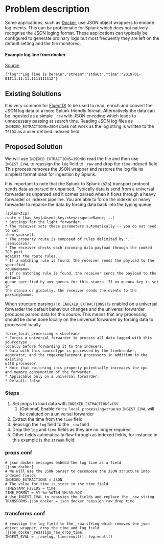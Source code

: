 # Problem description

Some applications, such as [Docker](https://docs.docker.com/config/containers/logging/json-file/), use JSON object wrappers to encode log events. This can be problematic for Splunk which does not natively recognise the JSON loging format. These applications can typically be configured to generate ordinary logs but most frequently they are left on the default setting and the file monitored.

#### Example log line from docker

[Source](https://docs.docker.com/config/containers/logging/json-file/)

    {"log":"Log line is here\n","stream":"stdout","time":"2019-01-01T11:11:11.111111111Z"}

## Existing Solutions

It is very common for [FluentD](https://docs.fluentd.org/v/0.12/output/splunk)) to be used to read, enrich and convert the JSON log data to a more Splunk friendly format. Alternatively the data can be ingested as a simple `_raw` with JSON encoding which leads to unnecessary passing at search time. Reading JSON log files as `INDEXED_EXTRACTIONS=JSON` does not work as the log string is written to the `TSIDX` as a user defined indexed field. 

## Proposed Solution
We will use `INDEXED_EXTRACTIONS=JSON`to read the file and then use `INGEST_EVAL` to reassign the `log` field to `_raw` and drop the `time` indexed field. This process removes the JSON wrapper and restores the log file its simplest format ideal for ingestion by Splunk. 

It is important to note that the Splunk to Splunk (s2s) transport protocol sends data as parsed or unparsed. Typically data is send from a universal forwarder as unparsed and it comes parsed when it flows through a heavy forwarder or indexer pipeline. You are able to force the indexer or heavy forwarder to reparse the data by forcing data back into the typing queue.

    [splunktcp]
    route = [has_key|absent_key:<key>:<queueName>;...]
    * Settings for the light forwarder.
    * The receiver sets these parameters automatically -- you do not need to set
    them yourself.
    * The property route is composed of rules delimited by ';' (semicolon).
    * The receiver checks each incoming data payload through the cooked TCP port
    against the route rules.
    * If a matching rule is found, the receiver sends the payload to the specified
    <queueName>.
    * If no matching rule is found, the receiver sends the payload to the default
    queue specified by any queue= for this stanza. If no queue= key is set in
    the stanza or globally, the receiver sends the events to the parsingQueue.


When structurd parsing (i.e. `INDEXED_EXTRACTIONS`) is enabled on a universal forwarder the default behaviour changes and the universal forwarder produces parsed data for this source. This means that any processing should be done done locally on the universal forwarder by forcing data to processed locally.

    force_local_processing = <boolean>
    * Forces a universal forwarder to process all data tagged with this sourcetype
    locally before forwarding it to the indexers.
    * Data with this sourcetype is processed by the linebreaker,
    aggerator, and the regexreplacement processors in addition to the existing
    utf8 processor.
    * Note that switching this property potentially increases the cpu
    and memory consumption of the forwarder.
    * Applicable only on a universal forwarder.
    * Default: false

### Steps

1. Set props to load data with `INDEXED_EXTRACTIONS=CSV`
    1. (Optional) Enable `force_local_processing=true` so `INGEST_EVAL` will be evaluted on a universal forwarder
1. Extract the time from the `time` field
1. Reassign the `log` field to the `_raw` field
1. Drop the `log` and `time` fields as they are no longer required
1. Other fields automatically flow through as indexed fields, for instance in this example is the `stream` field

### props.conf

    # json docker messages embedd the log line as a field
    [json_docker]
    # We will use the JSON parser to decompose the JSON structure into indexed fields
    INDEXED_EXTRACTIONS = JSON
    # The value for time is store in the time field
    TIMESTAMP_FIELDS = time
    TIME_FORMAT = %Y-%m-%dT%H:%M:%S.%QZ
    # Use INGEST_EVAL to reassign the fields and replace the _raw string
    TRANSFORMS-json_docker = json_docker_reassign_raw_drop_time

### transforms.conf

    # reassign the log field to the _raw string which removes the json object wrapper, drop the time and log field
    [json_docker_reassign_raw_drop_time]
    INGEST_EVAL = _raw=log, time:=null(), log:=null() 


